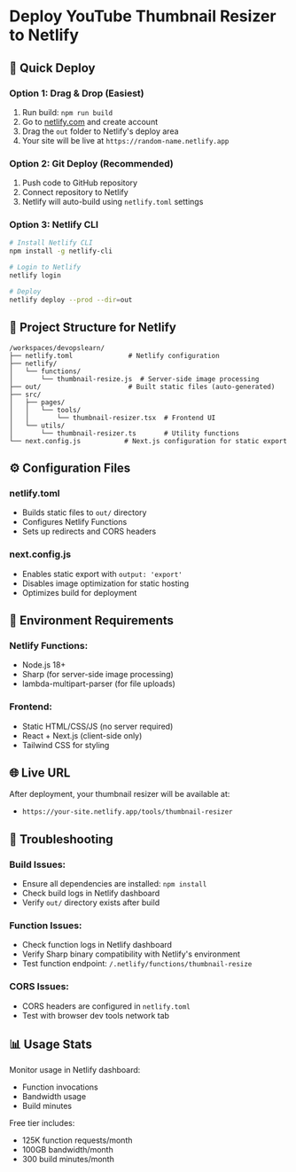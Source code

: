 # Deploy YouTube Thumbnail Resizer to Netlify

## 🚀 Quick Deploy

### Option 1: Drag & Drop (Easiest)
1. Run build: `npm run build`
2. Go to [netlify.com](https://netlify.com) and create account
3. Drag the `out` folder to Netlify's deploy area
4. Your site will be live at `https://random-name.netlify.app`

### Option 2: Git Deploy (Recommended)
1. Push code to GitHub repository
2. Connect repository to Netlify
3. Netlify will auto-build using `netlify.toml` settings

### Option 3: Netlify CLI
```bash
# Install Netlify CLI
npm install -g netlify-cli

# Login to Netlify
netlify login

# Deploy
netlify deploy --prod --dir=out
```

## 📁 Project Structure for Netlify

```
/workspaces/devopslearn/
├── netlify.toml              # Netlify configuration
├── netlify/
│   └── functions/
│       └── thumbnail-resize.js  # Server-side image processing
├── out/                      # Built static files (auto-generated)
├── src/
│   ├── pages/
│   │   └── tools/
│   │       └── thumbnail-resizer.tsx  # Frontend UI
│   └── utils/
│       └── thumbnail-resizer.ts       # Utility functions
└── next.config.js           # Next.js configuration for static export
```

## ⚙️ Configuration Files

### netlify.toml
- Builds static files to `out/` directory
- Configures Netlify Functions
- Sets up redirects and CORS headers

### next.config.js
- Enables static export with `output: 'export'`
- Disables image optimization for static hosting
- Optimizes build for deployment

## 🔧 Environment Requirements

### Netlify Functions:
- Node.js 18+
- Sharp (for server-side image processing)
- lambda-multipart-parser (for file uploads)

### Frontend:
- Static HTML/CSS/JS (no server required)
- React + Next.js (client-side only)
- Tailwind CSS for styling

## 🌐 Live URL
After deployment, your thumbnail resizer will be available at:
- `https://your-site.netlify.app/tools/thumbnail-resizer`

## 🐞 Troubleshooting

### Build Issues:
- Ensure all dependencies are installed: `npm install`
- Check build logs in Netlify dashboard
- Verify `out/` directory exists after build

### Function Issues:
- Check function logs in Netlify dashboard
- Verify Sharp binary compatibility with Netlify's environment
- Test function endpoint: `/.netlify/functions/thumbnail-resize`

### CORS Issues:
- CORS headers are configured in `netlify.toml`
- Test with browser dev tools network tab

## 📊 Usage Stats
Monitor usage in Netlify dashboard:
- Function invocations
- Bandwidth usage
- Build minutes

Free tier includes:
- 125K function requests/month
- 100GB bandwidth/month
- 300 build minutes/month